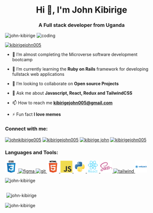 
<h1 align="center">Hi 👋, I'm John Kibirige</h1>
<h3 align="center">A Full stack developer from Uganda</h3>
<img src="https://cdn.dribbble.com/users/1059583/screenshots/4171367/coding-freak.gif" align="right" alt="coding" width="400" >

<p align="left"> <img src="https://komarev.com/ghpvc/?username=john-kibirige&label=Profile%20views&color=0e75b6&style=flat" alt="john-kibirige" /> </p>

<p align="left"> <a href="https://twitter.com/kibirigejohn005" target="blank"><img src="https://img.shields.io/twitter/follow/kibirigejohn005?logo=twitter&style=for-the-badge" alt="kibirigejohn005" /></a> </p>

- 🔭 I’m almost completing the Microverse software development bootcamp 

- 🌱 I’m currently learning the **Ruby on Rails** framework for developing fullstack web applications

- 👯 I’m looking to collaborate on **Open source Projects**

- 💬 Ask me about **Javascript, React, Redux and TailwindCSS**

- 📫 How to reach me **kibirigejohn005@gmail.com**

- ⚡ Fun fact **I love memes**

<h3 align="left">Connect with me:</h3>
<p align="left">
<a href="https://dev.to/johnkibirige005" target="blank"><img align="center" src="https://raw.githubusercontent.com/rahuldkjain/github-profile-readme-generator/master/src/images/icons/Social/devto.svg" alt="johnkibirige005" height="30" width="40" /></a>
<a href="https://twitter.com/kibirigejohn005" target="blank"><img align="center" src="https://raw.githubusercontent.com/rahuldkjain/github-profile-readme-generator/master/src/images/icons/Social/twitter.svg" alt="kibirigejohn005" height="30" width="40" /></a>
<a href="https://www.linkedin.com/in/kibirigejohn005/" target="blank"><img align="center" src="https://raw.githubusercontent.com/rahuldkjain/github-profile-readme-generator/master/src/images/icons/Social/linked-in-alt.svg" alt="kibirige john" height="30" width="40" /></a>
<a href="https://www.hackerrank.com/kibirigejohn005" target="blank"><img align="center" src="https://raw.githubusercontent.com/rahuldkjain/github-profile-readme-generator/master/src/images/icons/Social/hackerrank.svg" alt="kibirigejohn005" height="30" width="40" /></a>
</p>

<h3 align="left">Languages and Tools:</h3>
<p align="left"> <a href="https://www.w3schools.com/css/" target="_blank" rel="noreferrer"> <img src="https://raw.githubusercontent.com/devicons/devicon/master/icons/css3/css3-original-wordmark.svg" alt="css3" width="40" height="40"/> </a> <a href="https://www.figma.com/" target="_blank" rel="noreferrer"> <img src="https://www.vectorlogo.zone/logos/figma/figma-icon.svg" alt="figma" width="40" height="40"/> </a> <a href="https://git-scm.com/" target="_blank" rel="noreferrer"> <img src="https://www.vectorlogo.zone/logos/git-scm/git-scm-icon.svg" alt="git" width="40" height="40"/> </a> <a href="https://www.w3.org/html/" target="_blank" rel="noreferrer"> <img src="https://raw.githubusercontent.com/devicons/devicon/master/icons/html5/html5-original-wordmark.svg" alt="html5" width="40" height="40"/> </a> <a href="https://developer.mozilla.org/en-US/docs/Web/JavaScript" target="_blank" rel="noreferrer"> <img src="https://raw.githubusercontent.com/devicons/devicon/master/icons/javascript/javascript-original.svg" alt="javascript" width="40" height="40"/> </a> <a href="https://www.python.org" target="_blank" rel="noreferrer"> <img src="https://raw.githubusercontent.com/devicons/devicon/master/icons/python/python-original.svg" alt="python" width="40" height="40"/> </a> <a href="https://reactjs.org/" target="_blank" rel="noreferrer"> <img src="https://raw.githubusercontent.com/devicons/devicon/master/icons/react/react-original-wordmark.svg" alt="react" width="40" height="40"/> </a> <a href="https://sass-lang.com" target="_blank" rel="noreferrer"> <img src="https://raw.githubusercontent.com/devicons/devicon/master/icons/sass/sass-original.svg" alt="sass" width="40" height="40"/> </a> <a href="https://tailwindcss.com/" target="_blank" rel="noreferrer"> <img src="https://www.vectorlogo.zone/logos/tailwindcss/tailwindcss-icon.svg" alt="tailwind" width="40" height="40"/> </a> <a href="https://webpack.js.org" target="_blank" rel="noreferrer"> <img src="https://raw.githubusercontent.com/devicons/devicon/d00d0969292a6569d45b06d3f350f463a0107b0d/icons/webpack/webpack-original-wordmark.svg" alt="webpack" width="40" height="40"/> </a> </p>

<p><img align="left" src="https://github-readme-stats.vercel.app/api/top-langs?username=john-kibirige&show_icons=true&locale=en&layout=compact" alt="john-kibirige" /></p>

<br>
<br>
<p>&nbsp;<img align="center" src="https://github-readme-stats.vercel.app/api?username=john-kibirige&show_icons=true&locale=en" alt="john-kibirige" /></p>

<p><img align="center" src="https://github-readme-streak-stats.herokuapp.com/?user=john-kibirige&" alt="john-kibirige" /></p>
